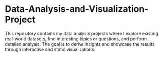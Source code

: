 # Data-Analysis-and-Visualization-Project
This repository contains my data analysis projects where I explore existing real-world datasets, find interesting topics or questions, and perform detailed analysis. The goal is to derive insights and showcase the results through interactive and static visualizations.
